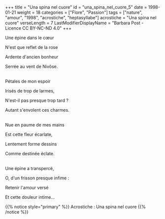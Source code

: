+++
title = "Una spina nel cuore"
id = "una_spina_nel_cuore_5"
date = 1998-01-21
weight = 18
categories = ["Flore", "Passion"]
tags = ["nature", "amour", "1998", "acrostiche", "heptasyllabe"]
acrostiche = "Una spina nel cuore"
verseLength = 7
LastModifierDisplayName = "Barbara Post - Licence CC BY-NC-ND 4.0"
+++

Une épine dans le cœur

N'est que reflet de la rose

Ardente d'ancien bonheur

Serrée au vent de Nivôse.

 \
Pétales de mon espoir

Irisés de trop de larmes,

N'est-il pas presque trop tard ?

Autant s'envolent ces charmes.

 \
Nue en paume de mes mains

Est cette fleur écarlate,

Lentement forme dessins

Comme destinée éclate.

 \
Une épine a transpercé,

O, d'un frisson presque infime :

Retenir l'amour versé

Et cette douleur intime...

{{% notice style="primary" %}}
Acrostiche : Una spina nel cuore
{{% /notice %}}
